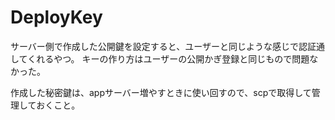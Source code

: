 # DeployKey

サーバー側で作成した公開鍵を設定すると、ユーザーと同じような感じで認証通してくれるやつ。
キーの作り方はユーザーの公開かぎ登録と同じもので問題なかった。

作成した秘密鍵は、appサーバー増やすときに使い回すので、scpで取得して管理しておくこと。

